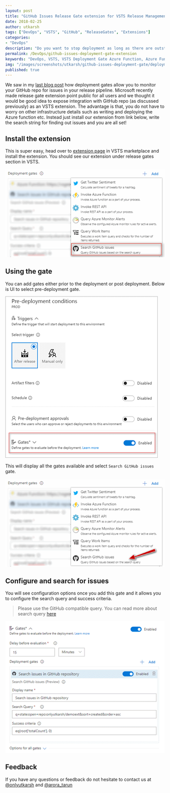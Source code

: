 ```yaml
---
layout: post
title: "GitHub Issues Release Gate extension for VSTS Release Management"
date: 2018-02-25
author: utkarsh
tags: ["DevOps", "VSTS", "GitHub", "ReleaseGates", "Extensions"]
categories:
- "DevOps"
description: "Do you want to stop deployment as long as there are outstanding issues in your GitHub repository? In this blog post we will see how we can leverage powerful VSTS deployment gate extension your next big deployment."
permalink: /DevOps/github-issues-deployment-gate-extension
keywords: "DevOps, VSTS, VSTS Deployment Gate Azure Function, Azure Function, Azure Function, GitHub, GitHub Issues, Deployment Gate, Release Management, Visual Studio, Extension"
img: "/images/screenshots/utkarsh/github-issues-deployment-gate/deployment-gate-success.png"
published: true
---
```


We saw in my [last blog post](https://www.visualstudiogeeks.com/DevOps/github-issues-as-deployment-gate-in-vsts-rm) how deployment gates allow you to monitor your GitHub repo for issues in your release pipeline. Microsoft recently made release gate extension point public for all users and we thought it would be good idea to expose integration with GitHub repo (as discussed previously) as an VSTS extension. The advantage is that, you do not have to worry on other infrastructure details such as writing and deploying the Azure function etc. Instead just install our extension from link below, write the search string for finding out issues and you are all set! 

<!--more-->

## Install the extension

This is super easy, head over to [extension page](https://marketplace.visualstudio.com/items?itemName=UtkarshShigihalliandTarunArora.github-issues-release-gate) in VSTS marketplace and install the extension. You should see our extension under release gates section in VSTS.

![Select Gate](../images/screenshots/utkarsh/github-issues-deployment-gate-extension/gate-select.png)

## Using the gate

You can add gates either prior to the deployment or post deployment. Below is UI to select pre-deployment gate.

![Pre-Deployment](../images/screenshots/utkarsh/github-issues-deployment-gate-extension/pre-deployment-step.png)

This will display all the gates available and select `Search GitHub issues` gate.

![Gate](../images/screenshots/utkarsh/github-issues-deployment-gate-extension/gate-select-arrow.png)

## Configure and search for issues

You will see configuration options once you add this gate and it allows you to configure the search query and success criteria.

> Please use the GitHub compatible query. You can read more about search query [here](https://help.github.com/articles/searching-issues-and-pull-requests/)

![Configure](../images/screenshots/utkarsh/github-issues-deployment-gate-extension/gate-configure.png)

## Feedback

If you have any questions or feedback do not hesitate to contact us at [@onlyutkarsh](https://twitter.com/onlyutkarsh) and [@arora_tarun](https://twitter.com/arora_tarun)